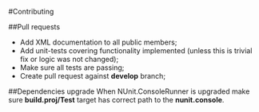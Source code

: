 #Contributing

##Pull requests
- Add XML documentation to all public members;
- Add unit-tests covering functionality implemented (unless this is trivial fix or logic was not changed);
- Make sure all tests are passing;
- Create pull request against **develop** branch;


##Dependencies upgrade
When NUnit.ConsoleRunner is upgraded make sure **build.proj/Test** target has correct path to the **nunit.console**.
